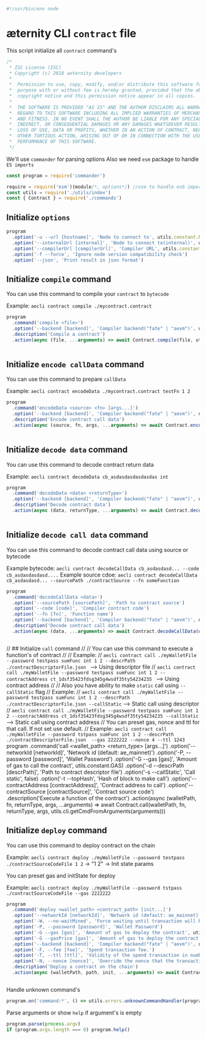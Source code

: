 





  

```js
#!/usr/bin/env node

```







# æternity CLI `contract` file

This script initialize all `contract` command's


  

```js
/*
 * ISC License (ISC)
 * Copyright (c) 2018 aeternity developers
 *
 *  Permission to use, copy, modify, and/or distribute this software for any
 *  purpose with or without fee is hereby granted, provided that the above
 *  copyright notice and this permission notice appear in all copies.
 *
 *  THE SOFTWARE IS PROVIDED "AS IS" AND THE AUTHOR DISCLAIMS ALL WARRANTIES WITH
 *  REGARD TO THIS SOFTWARE INCLUDING ALL IMPLIED WARRANTIES OF MERCHANTABILITY
 *  AND FITNESS. IN NO EVENT SHALL THE AUTHOR BE LIABLE FOR ANY SPECIAL, DIRECT,
 *  INDIRECT, OR CONSEQUENTIAL DAMAGES OR ANY DAMAGES WHATSOEVER RESULTING FROM
 *  LOSS OF USE, DATA OR PROFITS, WHETHER IN AN ACTION OF CONTRACT, NEGLIGENCE OR
 *  OTHER TORTIOUS ACTION, ARISING OUT OF OR IN CONNECTION WITH THE USE OR
 *  PERFORMANCE OF THIS SOFTWARE.
 */

```







We'll use `commander` for parsing options
Also we need `esm` package to handle `ES imports`


  

```js
const program = require('commander')

require = require('esm')(module/*, options*/) //use to handle es6 import/export
const utils = require('./utils/index')
const { Contract } = require('./commands')


```







## Initialize `options`


  

```js
program
  .option('-u --url [hostname]', 'Node to connect to', utils.constant.NODE_URL)
  .option('--internalUrl [internal]', 'Node to connect to(internal)', utils.constant.NODE_INTERNAL_URL)
  .option('--compilerUrl [compilerUrl]', 'Compiler URL', utils.constant.COMPILER_URL)
  .option('-f --force', 'Ignore node version compatibility check')
  .option('--json', 'Print result in json format')


```







## Initialize `compile` command

You can use this command to compile your `contract` to `bytecode`

Example: `aecli contract compile ./mycontract.contract`


  

```js
program
  .command('compile <file>')
  .option('--backend [backend]', 'Compiler backend("fate" | "aevm")', utils.constant.COMPILER_BACKEND)
  .description('Compile a contract')
  .action(async (file, ...arguments) => await Contract.compile(file, utils.cli.getCmdFromArguments(arguments)))



```







## Initialize `encode callData` command

You can use this command to prepare `callData`

Example: `aecli contract encodeData ./mycontract.contract testFn 1 2`


  

```js
program
  .command('encodeData <source> <fn> [args...]')
  .option('--backend [backend]', 'Compiler backend("fate" | "aevm")', utils.constant.COMPILER_BACKEND)
  .description('Encode contract call data')
  .action(async (source, fn, args, ...arguments) => await Contract.encodeData(source, fn, args, utils.cli.getCmdFromArguments(arguments)))



```







## Initialize `decode data` command

You can use this command to decode contract return data

Example: `aecli contract decodeData cb_asdasdasdasdasdas int`


  

```js
program
  .command('decodeData <data> <returnType>')
  .option('--backend [backend]', 'Compiler backend("fate" | "aevm")', utils.constant.COMPILER_BACKEND)
  .description('Decode contract data')
  .action(async (data, returnType, ...arguments) => await Contract.decodeData(data, returnType, utils.cli.getCmdFromArguments(arguments)))



```







## Initialize `decode call data` command

You can use this command to decode contract call data using source or bytecode

Example bytecode: `aecli contract decodeCallData cb_asdasdasd... --code cb_asdasdasdasd....`
Example source cdoe: `aecli contract decodeCallData cb_asdasdasd... --sourcePath ./contractSource --fn someFunction`


  

```js
program
  .command('decodeCallData <data>')
  .option('--sourcePath [sourcePath]', 'Path to contract source')
  .option('--code [code]', 'Compiler contract code')
  .option('--fn [fn]', 'Function name')
  .option('--backend [backend]', 'Compiler backend("fate" | "aevm")', utils.constant.COMPILER_BACKEND)
  .description('Decode contract call data')
  .action(async (data, ...arguments) => await Contract.decodeCallData(data, utils.cli.getCmdFromArguments(arguments)))



```







// ## Initialize `call` command
//
// You can use this command to execute a function's of contract
//
// Example:
//    `aecli contract call ./myWalletFile --password testpass sumFunc int 1 2 --descrPath ./contractDescriptorFile.json ` --> Using descriptor file
//    `aecli contract call ./myWalletFile --password testpass sumFunc int 1 2 --contractAddress ct_1dsf35423fdsg345g4wsdf35ty54234235 ` --> Using contract address
//
// Also you have ability to make `static` call using `--callStatic` flag
// Example:
//    `aecli contract call ./myWalletFile --password testpass sumFunc int 1 2 --descrPath ./contractDescriptorFile.json --callStatic` --> Static call using descriptor
//    `aecli contract call ./myWalletFile --password testpass sumFunc int 1 2 --contractAddress ct_1dsf35423fdsg345g4wsdf35ty54234235 --callStatic` --> Static call using contract address
// You can preset gas, nonce and ttl for that call. If not set use default.
// Example: `aecli contract call ./myWalletFile --password tstpass sumFunc int 1 2 --descrPath ./contractDescriptorFile.json  --gas 2222222 --nonce 4 --ttl 1243`
program
  .command('call <wallet_path> <fn> <return_type> [args...]')
  .option('--networkId [networkId]', 'Network id (default: ae_mainnet)')
  .option('-P, --password [password]', 'Wallet Password')
  .option('-G --gas [gas]', 'Amount of gas to call the contract', utils.constant.GAS)
  .option('-d --descrPath [descrPath]', 'Path to contract descriptor file')
  .option('-s --callStatic', 'Call static', false)
  .option('-t --topHash', 'Hash of block to make call')
  .option('--contractAddress [contractAddress]', 'Contract address to call')
  .option('--contractSource [contractSource]', 'Contract source code')
  .description('Execute a function of the contract')
  .action(async (walletPath, fn, returnType, args, ...arguments) => await Contract.call(walletPath, fn, returnType, args, utils.cli.getCmdFromArguments(arguments)))


## Initialize `deploy` command

You can use this command to deploy contract on the chain

Example: `aecli contract deploy ./myWalletFile --password testpass ./contractSourceCodeFile 1 2` -> "1 2" -> Init state params

You can preset gas and initState for deploy

Example: `aecli contract deploy ./myWalletFile --password tstpass ./contractSourceCodeFile --gas 2222222`


  

```js
program
  .command('deploy <wallet_path> <contract_path> [init...]')
  .option('--networkId [networkId]', 'Network id (default: ae_mainnet)')
  .option('-W, --no-waitMined', 'Force waiting until transaction will be mined')
  .option('-P, --password [password]', 'Wallet Password')
  .option('-G --gas [gas]', 'Amount of gas to deploy the contract', utils.constant.GAS)
  .option('-G --gasPrice [gas]', 'Amount of gas to deploy the contract', utils.constant.GAS_PRICE)
  .option('--backend [backend]', 'Compiler backend("fate" | "aevm")', utils.constant.COMPILER_BACKEND)
  .option('-F, --fee [fee]', 'Spend transaction fee.')
  .option('-T, --ttl [ttl]', 'Validity of the spend transaction in number of blocks (default forever)', utils.constant.TX_TTL)
  .option('-N, --nonce [nonce]', 'Override the nonce that the transaction is going to be sent with')
  .description('Deploy a contract on the chain')
  .action(async (walletPath, path, init, ...arguments) => await Contract.deploy(walletPath, path, init, utils.cli.getCmdFromArguments(arguments)))



```







Handle unknown command's


  

```js
program.on('command:*', () => utils.errors.unknownCommandHandler(program)())


```







Parse arguments or show `help` if argument's is empty


  

```js
program.parse(process.argv)
if (program.args.length === 0) program.help()


```




